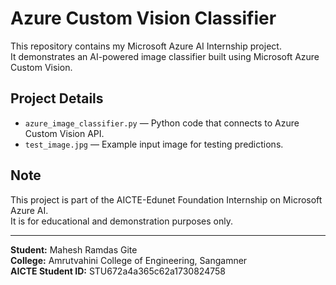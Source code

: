 # Azure Custom Vision Classifier

This repository contains my Microsoft Azure AI Internship project.  
It demonstrates an AI-powered image classifier built using Microsoft Azure Custom Vision.

## Project Details

- `azure_image_classifier.py` — Python code that connects to Azure Custom Vision API.
- `test_image.jpg` — Example input image for testing predictions.

## Note

This project is part of the AICTE-Edunet Foundation Internship on Microsoft Azure AI.  
It is for educational and demonstration purposes only.

---

**Student:** Mahesh Ramdas Gite  
**College:** Amrutvahini College of Engineering, Sangamner  
**AICTE Student ID:** STU672a4a365c62a1730824758

